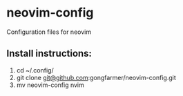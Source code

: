 # neovim-config
Configuration files for neovim

## Install instructions:
1. cd ~/.config/
1. git clone git@github.com:gongfarmer/neovim-config.git
1. mv neovim-config nvim

